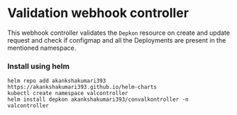 # Validation webhook controller

This webhook controller validates the `Depkon` resource on create and update request and check if configmap and all the Deployments are present in the mentioned namespace.

### Install using helm
```
helm repo add akankshakumari393 https://akankshakumari393.github.io/helm-charts
kubectl create namespace valcontroller
helm install depkon akankshakumari393/convalkontroller -n valcontroller
```